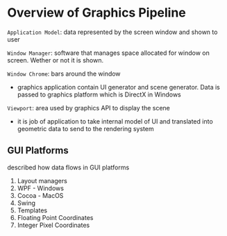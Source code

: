 # Overview of Graphics Pipeline

`Application Model`: data represented by the screen window and shown to user

`Window Manager`: software that manages space allocated for window on screen. Wether or not it is shown.

`Window Chrome`: bars around the window

- graphics application contain UI generator and scene generator. Data is passed to graphics platform which is DirectX in Windows

`Viewport`: area used by graphics API to display the scene

- it is job of application to take internal model of UI and translated into geometric data to send to the rendering system

## GUI Platforms

described how data flows in GUI platforms

1. Layout managers
  1. WPF - Windows
  2. Cocoa - MacOS
  3. Swing
2. Templates
3. Floating Point Coordinates
4. Integer Pixel Coordinates
